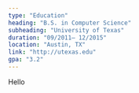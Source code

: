 ```yaml
---
type: "Education"
heading: "B.S. in Computer Science"
subheading: "University of Texas"
duration: "09/2011– 12/2015"
location: "Austin, TX"
link: "http://utexas.edu"
gpa: "3.2"
---
```


Hello
